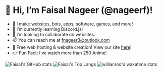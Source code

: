 # 👋 Hi, I’m Faisal Nageer (@nageerf)!
- 👀 I make websites, bots, apps, software, games, and more!
- 🌱 I’m currently learning Discord.js!
- 💞️ I’m looking to collaborate on websites.
- 📫 You can reach me at [fnageer3@outlook.com](mailto:fnageer3@outlook.com)
- 📣 Free web hosting & website creation! View our site [here](https://fnageer.ml/)!
- 👉 Fun Fact: I've watch more than 250 Anime!

![Faisal's GitHub stats](https://github-readme-stats.vercel.app/api?username=nageerf&show_icons=true&hide_border=true&icon_color=ffffff&bg_color=30,e4473c,ff0000&title_color=fff&text_color=fff)
![Faisal's Top Langs](https://github-readme-stats.vercel.app/api/top-langs/?username=nageerf&hide_border=true&langs_count=10&custom_title=Familiar%20Languages&bg_color=30,e4473c,ff0000&title_color=fff&text_color=fff)
![willianrod's wakatime stats](https://github-readme-stats.vercel.app/api/wakatime?username=nageerf&hide_border=true&custom_title=Coding%20Activity&icon_color=ffffff&bg_color=30,e4473c,ff0000&title_color=fff&text_color=fff)
